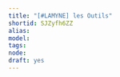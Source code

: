 ```yaml
---
title: "[#LAMYNE] les Outils"
shortid: SJZyfh6ZZ
alias: 
model: 
tags: 
node: 
draft: yes
--- 
```

 